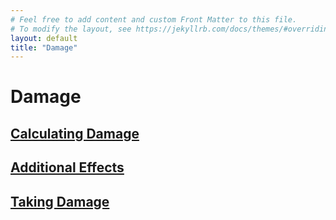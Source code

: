 ```yaml
---
# Feel free to add content and custom Front Matter to this file.
# To modify the layout, see https://jekyllrb.com/docs/themes/#overriding-theme-defaults
layout: default 
title: "Damage"
---
```

# Damage

## [Calculating Damage](/2d10.github.io/combat/damage/calculating_damage.html)
## [Additional Effects](/2d10.github.io/combat/damage/additional_effects.html)
## [Taking Damage](/2d10.github.io/combat/damage/taking_damage.html)
